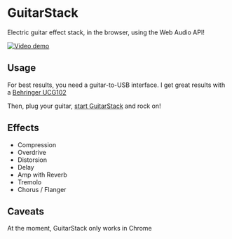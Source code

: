 # GuitarStack

Electric guitar effect stack, in the browser, using the Web Audio API!

[![Video demo](https://raw.github.com/lucaong/guitarstack/master/video_preview.png)](https://vimeo.com/243462500?autoplay=true)

## Usage

For best results, you need a guitar-to-USB interface. I get great results with a
[Behringer UCG102](https://www.thomann.de/gb/behringer_ucg102.htm)

Then, plug your guitar, [start GuitarStack](https://lucaong.github.io/guitarstack/) and rock on!

## Effects

  * Compression
  * Overdrive
  * Distorsion
  * Delay
  * Amp with Reverb
  * Tremolo
  * Chorus / Flanger

## Caveats

At the moment, GuitarStack only works in Chrome

